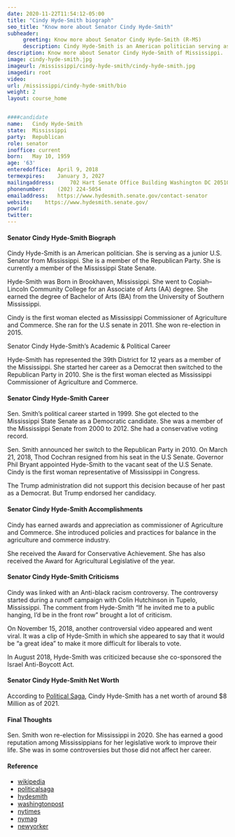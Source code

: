 ```yaml
---
date: 2020-11-22T11:54:12-05:00
title: "Cindy Hyde-Smith biograph"
seo_title: "Know more about Senator Cindy Hyde-Smith"
subheader:
     greeting: Know more about Senator Cindy Hyde-Smith (R-MS)
     description: Cindy Hyde-Smith is an American politician serving as the junior United States Senator from Mississippi, in office since 2018. A member of the Republican Party, she was previously the Mississippi Commissioner of Agriculture and Commerce and a member of the Mississippi State Senate.
description: Know more about Senator Cindy Hyde-Smith of Mississippi.  how to  Contact Senator Cindy Hyde-Smith includes email address, phone number, and mailing address.
image: cindy-hyde-smith.jpg
imageurl: /mississippi/cindy-hyde-smith/cindy-hyde-smith.jpg
imagedir: root
video: 
url: /mississippi/cindy-hyde-smith/bio
weight: 2
layout: course_home


####candidate
name:	Cindy Hyde-Smith
state:	Mississippi
party:	Republican
role: senator
inoffice: current
born:	May 10, 1959 
age: '63'
enteredoffice:	April 9, 2018
termexpires:	January 3, 2027
mailingaddress:		702 Hart Senate Office Building Washington DC 20510
phonenumber:	(202) 224-5054
emailaddress:	https://www.hydesmith.senate.gov/contact-senator
website:	https://www.hydesmith.senate.gov/
powrid: 
twitter: 
---
```


#### Senator Cindy Hyde-Smith Biograph
Cindy Hyde-Smith is an American politician. She is serving as a junior U.S. Senator from Mississippi. She is a member of the Republican Party. She is currently a member of the Mississippi State Senate.

Hyde-Smith was Born in Brookhaven, Mississippi. She went to Copiah–Lincoln Community College for an Associate of Arts (AA) degree. She earned the degree of Bachelor of Arts (BA) from the University of Southern Mississippi.

Cindy is the first woman elected as Mississippi Commissioner of Agriculture and Commerce. She ran for the U.S senate in 2011. She won re-election in 2015.

Senator Cindy Hyde-Smith’s Academic & Political Career

Hyde-Smith has represented the 39th District for 12 years as a member of the Mississippi. She started her career as a Democrat then switched to the Republican Party in 2010.
She is the first woman elected as Mississippi Commissioner of Agriculture and Commerce.

#### Senator Cindy Hyde-Smith Career
Sen. Smith’s political career started in 1999. She got elected to the Mississippi State Senate as a Democratic candidate. She was a member of the Mississippi Senate from 2000 to 2012. She had a conservative voting record.

Sen. Smith announced her switch to the Republican Party in 2010. 
On March 21, 2018, Thod Cochran resigned from his seat in the U.S Senate. Governor Phil Bryant appointed Hyde-Smith to the vacant seat of the U.S Senate. Cindy is the first woman representative of Mississippi in Congress.

The Trump administration did not support this decision because of her past as a Democrat. But Trump endorsed her candidacy.

#### Senator Cindy Hyde-Smith Accomplishments
Cindy has earned awards and appreciation as commissioner of Agriculture and Commerce. She introduced policies and practices for balance in the agriculture and commerce industry. 

She received the Award for Conservative Achievement. She has also received the Award for Agricultural Legislative of the year.

#### Senator Cindy Hyde-Smith Criticisms
Cindy was linked with an Anti-black racism controversy. The controversy started during a runoff campaign with Colin Hutchinson in Tupelo, Mississippi. The comment from Hyde-Smith “If he invited me to a public hanging, I’d be in the front row” brought a lot of criticism.

On November 15, 2018, another controversial video appeared and went viral. It was a clip of Hyde-Smith in which she appeared to say that it would be “a great idea” to make it more difficult for liberals to vote.

In August 2018, Hyde-Smith was criticized because she co-sponsored the Israel Anti-Boycott Act.

#### Senator Cindy Hyde-Smith Net Worth
According to [Political Saga]({{"https://politicalsaga.com/Cindy-Hyde-Smith"}}), Cindy Hyde-Smith has a net worth of around $8 Million as of 2021.

#### Final Thoughts
Sen. Smith won re-election for Mississippi in 2020. She has earned a good reputation among Mississippians for her legislative work to improve their life. She was in some controversies but those did not affect her career.

#### Reference
* [wikipedia]({{{"https://en.wikipedia.org/wiki/Cindy_Hyde-Smith"}}})
* [politicalsaga]({{{"https://politicalsaga.com/Cindy-Hyde-Smith"}}})
* [hydesmith]({{{"https://www.hydesmith.senate.gov/about-cindy"}}})
* [washingtonpost]({{{"https://www.washingtonpost.com/politics/2018/11/11/senator-mississippi-joked-about-public-hanging-her-black-opponent-called-it-reprehensible/"}}})
* [nytimes]({{{"https://www.nytimes.com/2018/12/14/us/politics/cindy-hyde-smith-mississippi-campaign.html"}}})
* [nymag]({{{"https://nymag.com/intelligencer/2018/11/black-mississippi-deserves-better.html"}}})
* [newyorker]({{{"https://www.newyorker.com/humor/borowitz-report/cindy-hyde-smith-says-she-never-lost-faith-in-mississippis-racists"}}})

